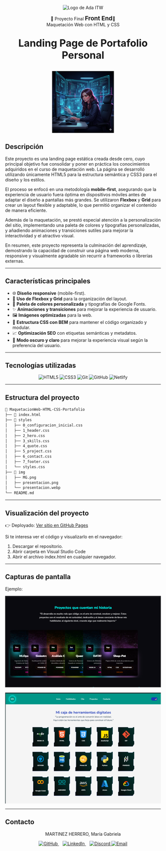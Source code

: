 <p align="center">
  <img src="https://ada.fonselp.com/static/media/logo.64e1716d.png" alt="Logo de Ada ITW" width="200">
</p>

<p align="center">
🌸 Proyecto Final <span style="font-size:1.2rem; font-weight:bold;">Front End</span>🌸 <br>
Maquetación Web con HTML y CSS
</p>

<p align="center" style="font-size:2rem; font-weight:bold;"> Landing Page de Portafolio Personal </p>

<p align="center">
  <img src="./img/presentacion.webp" alt="Perfil de Maria Gabriela Martinez Herrero" width="200">
</p>


## Descripción
Este proyecto es una landing page estática creada desde cero, cuyo principal objetivo fue consolidar y poner en práctica los conocimientos adquiridos en el curso de maquetación web. La página se desarrolló utilizando únicamente HTML5 para la estructura semántica y CSS3 para el diseño y los estilos.

El proceso se enfocó en una metodología **mobile-first**, asegurando que la experiencia de usuario fuera óptima en dispositivos móviles antes de adaptar el diseño a pantallas más grandes. Se utilizaron **Flexbox** y **Grid** para crear un layout flexible y adaptable, lo que permitió organizar el contenido de manera eficiente.

Además de la maquetación, se prestó especial atención a la personalización del sitio, implementando una paleta de colores y tipografías personalizadas, y añadiendo animaciones y transiciones sutiles para mejorar la interactividad y el atractivo visual.  

En resumen, este proyecto representa la culminación del aprendizaje, demostrando la capacidad de construir una página web moderna, responsive y visualmente agradable sin recurrir a frameworks o librerías externas.

--- 

## Características principales
- 🌐 **Diseño responsive** (mobile-first).  
- 📐 **Uso de Flexbox y Grid** para la organización del layout.  
- 🎨 **Paleta de colores personalizada** y tipografías de Google Fonts.  
- ✨ **Animaciones y transiciones** para mejorar la experiencia de usuario.  
- 🖼️ **Imágenes optimizadas** para la web.  
- 🔖 **Estructura CSS con BEM** para mantener el código organizado y modular.  
- 📈 **Optimización SEO** con etiquetas semánticas y metadatos.  
- 🌙 **Modo oscuro y claro** para mejorar la experiencia visual según la preferencia del usuario.

--- 

## Tecnologías utilizadas

<p align="center">
  <img src="https://cdn.jsdelivr.net/gh/devicons/devicon/icons/html5/html5-original.svg" alt="HTML5" width="50" height="50"/>
  <img src="https://cdn.jsdelivr.net/gh/devicons/devicon/icons/css3/css3-original.svg" alt="CSS3" width="50" height="50"/>
  <img src="https://cdn.jsdelivr.net/gh/devicons/devicon/icons/git/git-original.svg" alt="Git" width="50" height="50"/>
  <img src="https://cdn.jsdelivr.net/gh/devicons/devicon/icons/github/github-original.svg" alt="GitHub" width="50" height="50"/>
  <img src="https://cdn.jsdelivr.net/gh/devicons/devicon/icons/netlify/netlify-original.svg" alt="Netlify" width="50" height="50"/>

</p>

---

## Estructura del proyecto
```bash
📂 MaquetacionWeb-HTML-CSS-Portafolio
├── 📄 index.html
├── 📂 styles
│   ├── 0_configuracion_inicial.css
│   ├── 1_header.css
│   ├── 2_hero.css
│   ├── 3_skills.css
│   ├── 4_quote.css
│   ├── 5_project.css
│   ├── 6_contact.css
│   ├── 7_footer.css
│   └── styles.css
├── 📂 img
│   ├── MG.png
│   ├── presentacion.png
│   └── presentacion.webp
└── README.md
```

---

## Visualización del proyecto
👉 Deployado: [Ver sitio en GitHub Pages](https://usuario.github.io/MaquetacionWeb-HTML-CSS-Portafolio\index.html)  

Si te interesa ver el código y visualizarlo en el navegador:  
1. Descargar el repositorio.
2. Abrir carpeta en Visual Studio Code  
2. Abrir el archivo index.html en cualquier navegador.  

---

## Capturas de pantalla
Ejemplo:  

![Vista previa del proyecto](./img/proyectos.png)

![Vista previa del proyecto](./img/modoclaro.png)

---

## Contacto

<p align="center">MARTINEZ HERRERO, María Gabriela</p>


<p align="center">
  <a href="https://github.com/magamahe" target="_blank">
    <img src="https://cdn.jsdelivr.net/gh/devicons/devicon/icons/github/github-original.svg" alt="GitHub" width="40" height="40"/>
  </a>
  &nbsp;&nbsp;
  <a href="https://linkedin.com/in/magamahe" target="_blank">
    <img src="https://cdn.jsdelivr.net/gh/devicons/devicon/icons/linkedin/linkedin-original.svg" alt="LinkedIn" width="40" height="40"/>
  </a>
  &nbsp;&nbsp;
  <a href="https://discord.com/users/@MaGabriela" target="_blank">
    <a href="https://discord.com/users/tu-discord-id" target="_blank">
  <img src="https://cdn.iconscout.com/icon/free/png-256/discord-3-569463.png" alt="Discord" width="40" height="40"/>
</a>
<a href="mailto:magamahe@gmail.com">
  <img src="https://cdn-icons-png.flaticon.com/512/732/732200.png" alt="Email" width="40" height="40"/>
</a>

